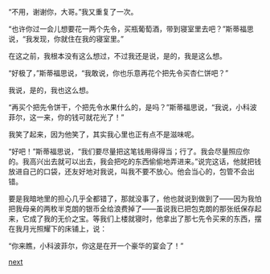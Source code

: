 
“不用，谢谢你，大哥。”我又重复了一次。

“也许你过一会儿想要花一两个先令，买瓶葡萄酒，带到寝室里去吧？”斯蒂福思说，“我发现，你就住在我的寝室里。”

在这之前，我根本没有这么想过，不过我还是说，是的，我是这么想。

“好极了，”斯蒂福思说，“我敢说，你也乐意再花个把先令买杏仁饼吧？”

我说，是的，我也这么想。

“再买个把先令饼干，个把先令水果什么的，是吗？”斯蒂福思说，“我说，小科波菲尔，这一来，你的钱可就花光了！”

我笑了起来，因为他笑了，其实我心里也正有点不是滋味呢。

“好吧！”斯蒂福思说，“我们要尽量把这笔钱用得得当；行了。我会尽量照应你的。我高兴出去就可以出去，我会把吃的东西偷偷地弄进来。”说完这话，他就把钱放进自己的口袋，还友好地对我说，叫我不要不放心。他会当心的，包管不会出错。

要是我暗地里的担心几乎全都错了，那就没事了，他也就说到做到了——因为我怕把我母亲的两枚半克朗的银币全给浪费掉了——虽说我已把包克朗的那张纸保存起来，它成了我的无价之宝。等我们上楼就寝时，他拿出了那七先令买来的东西，摆在我月光照耀下的床铺上，说：

“你来瞧，小科波菲尔，你这是在开一个豪华的宴会了！”

[next](page89)